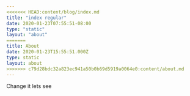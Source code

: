 ```yaml
---
<<<<<<< HEAD:content/blog/index.md
title: "index regular"
date: 2020-01-23T07:55:51-08:00
type: "static"
layout: "about"
=======
title: About
date: 2020-01-23T15:55:51.000Z
type: static
layout: about
>>>>>>> c79d28bdc32a823ec941a50b0b69d5919a0064e0:content/about.md
---
```

Change it lets see